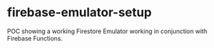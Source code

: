 # firebase-emulator-setup

POC showing a working Firestore Emulator working in conjunction with Firebase Functions.
